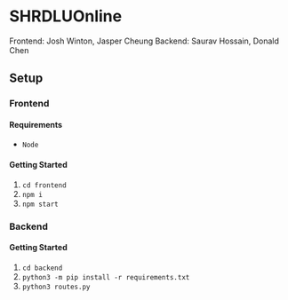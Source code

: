 # SHRDLUOnline 
Frontend:
Josh Winton, Jasper Cheung
Backend:
Saurav Hossain, Donald Chen

## Setup

### Frontend

#### Requirements
- `Node`

#### Getting Started

1. `cd frontend`
2. `npm i`
3. `npm start`

### Backend

#### Getting Started
1. `cd backend`
2. `python3 -m pip install -r requirements.txt`
3. `python3 routes.py`
